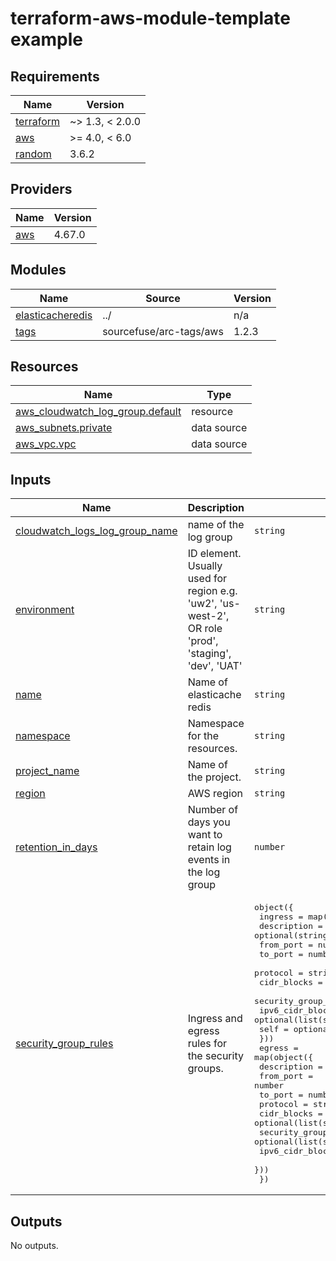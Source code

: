 # terraform-aws-module-template example

<!-- BEGINNING OF PRE-COMMIT-TERRAFORM DOCS HOOK -->
## Requirements

| Name | Version |
|------|---------|
| <a name="requirement_terraform"></a> [terraform](#requirement\_terraform) | ~> 1.3, < 2.0.0 |
| <a name="requirement_aws"></a> [aws](#requirement\_aws) | >= 4.0, < 6.0 |
| <a name="requirement_random"></a> [random](#requirement\_random) | 3.6.2 |

## Providers

| Name | Version |
|------|---------|
| <a name="provider_aws"></a> [aws](#provider\_aws) | 4.67.0 |

## Modules

| Name | Source | Version |
|------|--------|---------|
| <a name="module_elasticacheredis"></a> [elasticacheredis](#module\_elasticacheredis) | ../ | n/a |
| <a name="module_tags"></a> [tags](#module\_tags) | sourcefuse/arc-tags/aws | 1.2.3 |

## Resources

| Name | Type |
|------|------|
| [aws_cloudwatch_log_group.default](https://registry.terraform.io/providers/hashicorp/aws/latest/docs/resources/cloudwatch_log_group) | resource |
| [aws_subnets.private](https://registry.terraform.io/providers/hashicorp/aws/latest/docs/data-sources/subnets) | data source |
| [aws_vpc.vpc](https://registry.terraform.io/providers/hashicorp/aws/latest/docs/data-sources/vpc) | data source |

## Inputs

| Name | Description | Type | Default | Required |
|------|-------------|------|---------|:--------:|
| <a name="input_cloudwatch_logs_log_group_name"></a> [cloudwatch\_logs\_log\_group\_name](#input\_cloudwatch\_logs\_log\_group\_name) | name of the log group | `string` | `"/logs/elasticcache-redis"` | no |
| <a name="input_environment"></a> [environment](#input\_environment) | ID element. Usually used for region e.g. 'uw2', 'us-west-2', OR role 'prod', 'staging', 'dev', 'UAT' | `string` | `"poc"` | no |
| <a name="input_name"></a> [name](#input\_name) | Name of elasticache redis | `string` | n/a | yes |
| <a name="input_namespace"></a> [namespace](#input\_namespace) | Namespace for the resources. | `string` | `"arc"` | no |
| <a name="input_project_name"></a> [project\_name](#input\_project\_name) | Name of the project. | `string` | n/a | yes |
| <a name="input_region"></a> [region](#input\_region) | AWS region | `string` | `"us-east-1"` | no |
| <a name="input_retention_in_days"></a> [retention\_in\_days](#input\_retention\_in\_days) | Number of days you want to retain log events in the log group | `number` | `"30"` | no |
| <a name="input_security_group_rules"></a> [security\_group\_rules](#input\_security\_group\_rules) | Ingress and egress rules for the security groups. | <pre>object({<br>    ingress = map(object({<br>      description       = optional(string)<br>      from_port         = number<br>      to_port           = number<br>      protocol          = string<br>      cidr_blocks       = optional(list(string))<br>      security_group_id = optional(list(string))<br>      ipv6_cidr_blocks  = optional(list(string))<br>      self              = optional(bool)<br>    }))<br>    egress = map(object({<br>      description       = optional(string)<br>      from_port         = number<br>      to_port           = number<br>      protocol          = string<br>      cidr_blocks       = optional(list(string))<br>      security_group_id = optional(list(string))<br>      ipv6_cidr_blocks  = optional(list(string))<br>    }))<br>  })</pre> | <pre>{<br>  "egress": {},<br>  "ingress": {}<br>}</pre> | no |

## Outputs

No outputs.
<!-- END OF PRE-COMMIT-TERRAFORM DOCS HOOK -->
